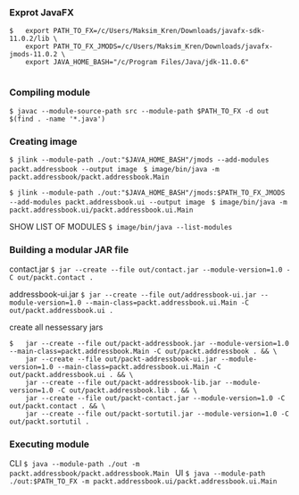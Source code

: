 ### Exprot JavaFX
````
$ 	export PATH_TO_FX=/c/Users/Maksim_Kren/Downloads/javafx-sdk-11.0.2/lib \
	export PATH_TO_FX_JMODS=/c/Users/Maksim_Kren/Downloads/javafx-jmods-11.0.2 \
	export JAVA_HOME_BASH="/c/Program Files/Java/jdk-11.0.6"
	
````

### Compiling module
`$ javac --module-source-path src --module-path $PATH_TO_FX -d out $(find . -name '*.java') `

### Creating image
`$ jlink --module-path ./out:"$JAVA_HOME_BASH"/jmods --add-modules packt.addressbook --output image `
`$ image/bin/java -m packt.addressbook/packt.addressbook.Main`

`$ jlink --module-path ./out:"$JAVA_HOME_BASH"/jmods:$PATH_TO_FX_JMODS --add-modules packt.addressbook.ui --output image `
`$ image/bin/java -m packt.addressbook.ui/packt.addressbook.ui.Main`

SHOW LIST OF MODULES
`$ image/bin/java --list-modules`

### Building a modular JAR file
contact.jar
`$ jar --create --file out/contact.jar --module-version=1.0 -C out/packt.contact . `

addressbook-ui.jar
`$ jar --create --file out/addressbook-ui.jar --module-version=1.0 --main-class=packt.addressbook.ui.Main -C out/packt.addressbook.ui . ` 

create all nessessary jars
````
$   jar --create --file out/packt-addressbook.jar --module-version=1.0 --main-class=packt.addressbook.Main -C out/packt.addressbook . && \
	jar --create --file out/packt-addressbook-ui.jar --module-version=1.0 --main-class=packt.addressbook.ui.Main -C out/packt.addressbook.ui . && \
	jar --create --file out/packt-addressbook-lib.jar --module-version=1.0 -C out/packt.addressbook.lib . && \	
	jar --create --file out/packt-contact.jar --module-version=1.0 -C out/packt.contact . && \
	jar --create --file out/packt-sortutil.jar --module-version=1.0 -C out/packt.sortutil .	
````

### Executing module
CLI
`$ java --module-path ./out -m packt.addressbook/packt.addressbook.Main `
UI
`$ java --module-path ./out:$PATH_TO_FX -m packt.addressbook.ui/packt.addressbook.ui.Main `
